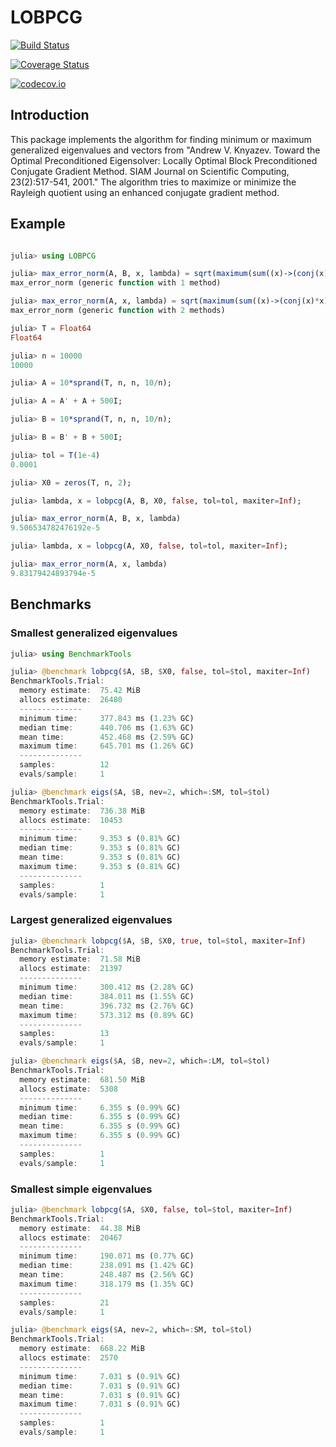 # LOBPCG

[![Build Status](https://travis-ci.org/mohamed82008/LOBPCG.jl.svg?branch=master)](https://travis-ci.org/mohamed82008/LOBPCG.jl)

[![Coverage Status](https://coveralls.io/repos/mohamed82008/LOBPCG.jl/badge.svg?branch=master&service=github)](https://coveralls.io/github/mohamed82008/LOBPCG.jl?branch=master)

[![codecov.io](http://codecov.io/github/mohamed82008/LOBPCG.jl/coverage.svg?branch=master)](http://codecov.io/github/mohamed82008/LOBPCG.jl?branch=master)

## Introduction

This package implements the algorithm for finding minimum or maximum generalized eigenvalues and vectors from "Andrew V. Knyazev. Toward the Optimal Preconditioned Eigensolver: Locally Optimal Block Preconditioned Conjugate
Gradient Method. SIAM Journal on Scientific Computing, 23(2):517-541, 2001." The algorithm tries to maximize or minimize the Rayleigh quotient using an enhanced conjugate gradient method.

## Example

```julia

julia> using LOBPCG

julia> max_error_norm(A, B, x, lambda) = sqrt(maximum(sum((x)->(conj(x)*x), A*x-B*x*diagm(lambda), 1)))
max_error_norm (generic function with 1 method)

julia> max_error_norm(A, x, lambda) = sqrt(maximum(sum((x)->(conj(x)*x), A*x-x*diagm(lambda), 1)))
max_error_norm (generic function with 2 methods)

julia> T = Float64
Float64

julia> n = 10000
10000

julia> A = 10*sprand(T, n, n, 10/n);

julia> A = A' + A + 500I;

julia> B = 10*sprand(T, n, n, 10/n);

julia> B = B' + B + 500I;

julia> tol = T(1e-4)
0.0001

julia> X0 = zeros(T, n, 2);

julia> lambda, x = lobpcg(A, B, X0, false, tol=tol, maxiter=Inf);

julia> max_error_norm(A, B, x, lambda)
9.506534782476192e-5

julia> lambda, x = lobpcg(A, X0, false, tol=tol, maxiter=Inf);

julia> max_error_norm(A, x, lambda)
9.83179424893794e-5
```
## Benchmarks
### Smallest generalized eigenvalues

```julia
julia> using BenchmarkTools

julia> @benchmark lobpcg($A, $B, $X0, false, tol=$tol, maxiter=Inf)
BenchmarkTools.Trial:
  memory estimate:  75.42 MiB
  allocs estimate:  26480
  --------------
  minimum time:     377.843 ms (1.23% GC)
  median time:      440.706 ms (1.63% GC)
  mean time:        452.468 ms (2.59% GC)
  maximum time:     645.701 ms (1.26% GC)
  --------------
  samples:          12
  evals/sample:     1

julia> @benchmark eigs($A, $B, nev=2, which=:SM, tol=$tol)
BenchmarkTools.Trial:
  memory estimate:  736.38 MiB
  allocs estimate:  10453
  --------------
  minimum time:     9.353 s (0.81% GC)
  median time:      9.353 s (0.81% GC)
  mean time:        9.353 s (0.81% GC)
  maximum time:     9.353 s (0.81% GC)
  --------------
  samples:          1
  evals/sample:     1
```

### Largest generalized eigenvalues

```julia
julia> @benchmark lobpcg($A, $B, $X0, true, tol=$tol, maxiter=Inf)
BenchmarkTools.Trial:
  memory estimate:  71.58 MiB
  allocs estimate:  21397
  --------------
  minimum time:     300.412 ms (2.28% GC)
  median time:      384.011 ms (1.55% GC)
  mean time:        396.732 ms (2.76% GC)
  maximum time:     573.312 ms (0.89% GC)
  --------------
  samples:          13
  evals/sample:     1

julia> @benchmark eigs($A, $B, nev=2, which=:LM, tol=$tol)
BenchmarkTools.Trial:
  memory estimate:  681.50 MiB
  allocs estimate:  5308
  --------------
  minimum time:     6.355 s (0.99% GC)
  median time:      6.355 s (0.99% GC)
  mean time:        6.355 s (0.99% GC)
  maximum time:     6.355 s (0.99% GC)
  --------------
  samples:          1
  evals/sample:     1
```

### Smallest simple eigenvalues

```julia
julia> @benchmark lobpcg($A, $X0, false, tol=$tol, maxiter=Inf)
BenchmarkTools.Trial:
  memory estimate:  44.38 MiB
  allocs estimate:  20467
  --------------
  minimum time:     190.071 ms (0.77% GC)
  median time:      238.091 ms (1.42% GC)
  mean time:        248.487 ms (2.56% GC)
  maximum time:     318.179 ms (1.35% GC)
  --------------
  samples:          21
  evals/sample:     1

julia> @benchmark eigs($A, nev=2, which=:SM, tol=$tol)
BenchmarkTools.Trial:
  memory estimate:  668.22 MiB
  allocs estimate:  2570
  --------------
  minimum time:     7.031 s (0.91% GC)
  median time:      7.031 s (0.91% GC)
  mean time:        7.031 s (0.91% GC)
  maximum time:     7.031 s (0.91% GC)
  --------------
  samples:          1
  evals/sample:     1

```
